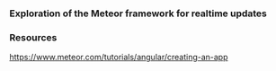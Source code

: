 ###  Exploration of the Meteor framework for realtime updates

### Resources
https://www.meteor.com/tutorials/angular/creating-an-app

